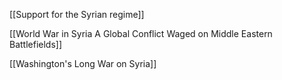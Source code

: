 [[Support for the Syrian regime]]

[[World War in Syria A Global Conflict Waged on Middle Eastern Battlefields]]

[[Washington's Long War on Syria]]